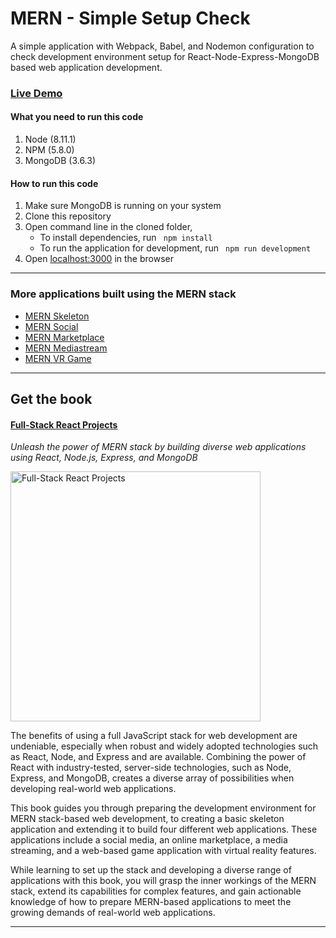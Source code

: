 # MERN - Simple Setup Check

A simple application with Webpack, Babel, and Nodemon configuration to check development environment setup for React-Node-Express-MongoDB based web application development.

### [Live Demo](http://simplesetup.mernbook.com/ "MERN Simple Setup")

#### What you need to run this code
1. Node (8.11.1)
2. NPM (5.8.0)
3. MongoDB (3.6.3)

####  How to run this code
1. Make sure MongoDB is running on your system 
2. Clone this repository
3. Open command line in the cloned folder, 
   - To install dependencies, run ```  npm install  ```
   - To run the application for development, run ```  npm run development  ```
4. Open [localhost:3000](http://localhost:3000/) in the browser
---- 
### More applications built using the MERN stack

* [MERN Skeleton](https://github.com/shamahoque/mern-skeleton)
* [MERN Social](https://github.com/shamahoque/mern-social)
* [MERN Marketplace](https://github.com/shamahoque/mern-marketplace)
* [MERN Mediastream](https://github.com/shamahoque/mern-mediastream)
* [MERN VR Game](https://github.com/shamahoque/mern-vrgame)
----
## Get the book
#### [Full-Stack React Projects](https://www.packtpub.com/web-development/full-stack-react-projects)
*Unleash the power of MERN stack by building diverse web applications using React, Node.js, Express, and MongoDB*

<a href="https://www.packtpub.com/web-development/full-stack-react-projects"><img src="https://s3.amazonaws.com/mernbook/git+/B09550_MockupSmall.png" align="center" width="400" alt="Full-Stack React Projects"></a>

The benefits of using a full JavaScript stack for web development are undeniable, especially when robust and widely adopted technologies such as React, Node, and Express and are available. Combining the power of React with industry-tested, server-side technologies, such as Node, Express, and MongoDB, creates a diverse array of possibilities when developing real-world web applications.

This book guides you through preparing the development environment for MERN stack-based web development, to creating a basic skeleton application and extending it to build four different web applications. These applications include a social media, an online marketplace, a media streaming, and a web-based game application with virtual reality features.

While learning to set up the stack and developing a diverse range of applications with this book, you will grasp the inner workings of the MERN stack, extend its capabilities for complex features, and gain actionable knowledge of how to prepare MERN-based applications to meet the growing demands of real-world web applications.

----
 

